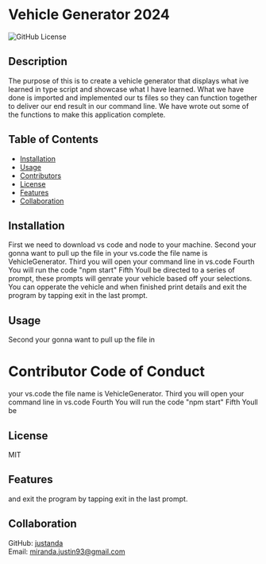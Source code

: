 
  # Vehicle Generator 2024 
![GitHub License](https://img.shields.io/badge/license-MIT) 
## Description
The purpose of this is to create a vehicle generator that displays what ive learned in type script  and showcase what I have learned. What we have done is imported and implemented our ts files so they can function together  to deliver our end result in our command line.  We have wrote out some  of the functions to make this application complete. 


## Table of Contents 
- [Installation](#installation)
- [Usage](#usage)
- [Contributors](#contributors)
- [License](#license)
- [Features](#features)
- [Collaboration](#collaboration)

## Installation
First we need to download vs code and node to your machine. Second your gonna want to pull up the file in your vs.code the file name is VehicleGenerator. Third you will open your command line in vs.code Fourth You will run the code "npm start" Fifth Youll be directed to a series of prompt, these prompts will genrate your vehicle based off your selections. You can opperate the vehicle and when finished print details and exit the program by tapping exit in the last prompt. 

## Usage
Second your gonna want to pull up the file in 

# Contributor Code of Conduct
 your vs.code the file name is VehicleGenerator. Third you will open your command line in vs.code Fourth You will run the code "npm start" Fifth Youll be  

## License
MIT 

## Features
and exit the program by tapping exit in the last prompt. 

## Collaboration
GitHub: [justanda](https://github.com/justanda)  
Email: miranda.justin93@gmail.com 
  